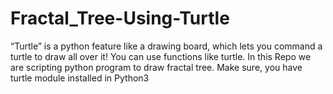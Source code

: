 # Fractal_Tree-Using-Turtle
“Turtle” is a python feature like a drawing board, which lets you command a turtle to draw all over it! You can use functions like turtle. In this Repo we are scripting python program to draw fractal tree.
Make sure, you have turtle module installed in Python3
